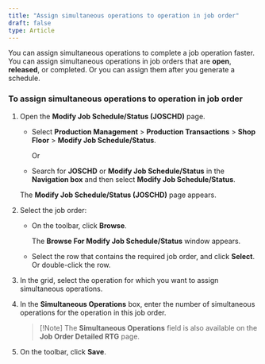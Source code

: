 ```yaml
---
title: "Assign simultaneous operations to operation in job order"
draft: false
type: Article
---
```


You can assign simultaneous operations to complete a job operation faster. You can assign simultaneous operations in job orders that are **open**, **released**, or completed. Or you can assign them after you generate a schedule.

### To assign simultaneous operations to operation in job order

1. Open the **Modify Job Schedule/Status (JOSCHD)** page.

    - Select **Production Management** > **Production Transactions** > **Shop Floor** > **Modify Job Schedule/Status**.

        Or

    - Search for **JOSCHD** or **Modify Job Schedule/Status** in the **Navigation box** and then select **Modify Job Schedule/Status**.

    The **Modify Job Schedule/Status (JOSCHD)** page appears.

2. Select the job order:

    -  On the toolbar, click **Browse**.

        The **Browse For Modify Job Schedule/Status** window appears.

    - Select the row that contains the required job order, and click **Select**. Or double-click the row.

3. In the grid, select the operation for which you want to assign simultaneous operations.

4. In the **Simultaneous Operations** box, enter the number of simultaneous operations for the operation in this job order.

    > [!Note] The **Simultaneous Operations** field is also available on the **Job Order Detailed RTG** page.

5. On the toolbar, click **Save**.